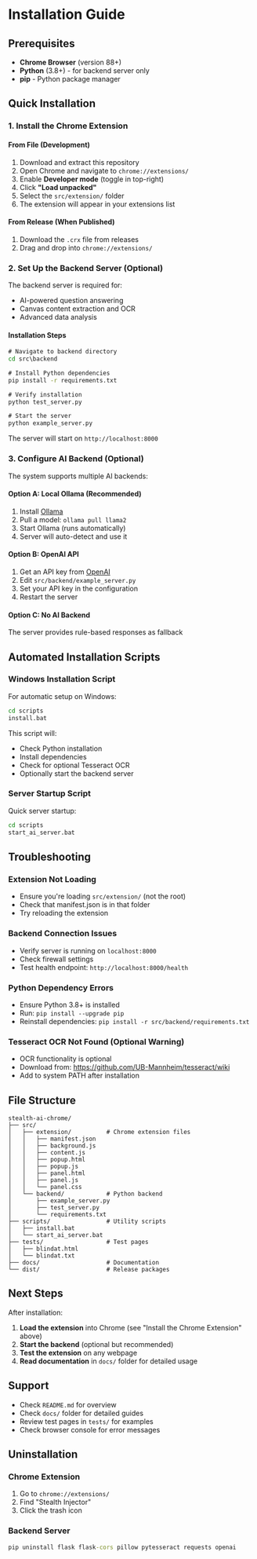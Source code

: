 # Installation Guide

## Prerequisites

- **Chrome Browser** (version 88+)
- **Python** (3.8+) - for backend server only
- **pip** - Python package manager

## Quick Installation

### 1. Install the Chrome Extension

#### From File (Development)
1. Download and extract this repository
2. Open Chrome and navigate to `chrome://extensions/`
3. Enable **Developer mode** (toggle in top-right)
4. Click **"Load unpacked"**
5. Select the `src/extension/` folder
6. The extension will appear in your extensions list

#### From Release (When Published)
1. Download the `.crx` file from releases
2. Drag and drop into `chrome://extensions/`

### 2. Set Up the Backend Server (Optional)

The backend server is required for:
- AI-powered question answering
- Canvas content extraction and OCR
- Advanced data analysis

#### Installation Steps

```cmd
# Navigate to backend directory
cd src\backend

# Install Python dependencies
pip install -r requirements.txt

# Verify installation
python test_server.py

# Start the server
python example_server.py
```

The server will start on `http://localhost:8000`

### 3. Configure AI Backend (Optional)

The system supports multiple AI backends:

#### Option A: Local Ollama (Recommended)
1. Install [Ollama](https://ollama.ai)
2. Pull a model: `ollama pull llama2`
3. Start Ollama (runs automatically)
4. Server will auto-detect and use it

#### Option B: OpenAI API
1. Get an API key from [OpenAI](https://platform.openai.com)
2. Edit `src/backend/example_server.py`
3. Set your API key in the configuration
4. Restart the server

#### Option C: No AI Backend
The server provides rule-based responses as fallback

## Automated Installation Scripts

### Windows Installation Script

For automatic setup on Windows:

```cmd
cd scripts
install.bat
```

This script will:
- Check Python installation
- Install dependencies
- Check for optional Tesseract OCR
- Optionally start the backend server

### Server Startup Script

Quick server startup:

```cmd
cd scripts
start_ai_server.bat
```

## Troubleshooting

### Extension Not Loading
- Ensure you're loading `src/extension/` (not the root)
- Check that manifest.json is in that folder
- Try reloading the extension

### Backend Connection Issues
- Verify server is running on `localhost:8000`
- Check firewall settings
- Test health endpoint: `http://localhost:8000/health`

### Python Dependency Errors
- Ensure Python 3.8+ is installed
- Run: `pip install --upgrade pip`
- Reinstall dependencies: `pip install -r src/backend/requirements.txt`

### Tesseract OCR Not Found (Optional Warning)
- OCR functionality is optional
- Download from: https://github.com/UB-Mannheim/tesseract/wiki
- Add to system PATH after installation

## File Structure

```
stealth-ai-chrome/
├── src/
│   ├── extension/          # Chrome extension files
│   │   ├── manifest.json
│   │   ├── background.js
│   │   ├── content.js
│   │   ├── popup.html
│   │   ├── popup.js
│   │   ├── panel.html
│   │   ├── panel.js
│   │   └── panel.css
│   └── backend/            # Python backend
│       ├── example_server.py
│       ├── test_server.py
│       └── requirements.txt
├── scripts/                # Utility scripts
│   ├── install.bat
│   └── start_ai_server.bat
├── tests/                  # Test pages
│   ├── blindat.html
│   └── blindat.txt
├── docs/                   # Documentation
└── dist/                   # Release packages
```

## Next Steps

After installation:

1. **Load the extension** into Chrome (see "Install the Chrome Extension" above)
2. **Start the backend** (optional but recommended)
3. **Test the extension** on any webpage
4. **Read documentation** in `docs/` folder for detailed usage

## Support

- Check `README.md` for overview
- Check `docs/` folder for detailed guides
- Review test pages in `tests/` for examples
- Check browser console for error messages

## Uninstallation

### Chrome Extension
1. Go to `chrome://extensions/`
2. Find "Stealth Injector"
3. Click the trash icon

### Backend Server
```cmd
pip uninstall flask flask-cors pillow pytesseract requests openai
```

